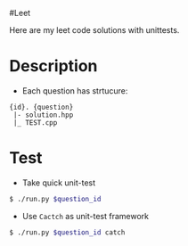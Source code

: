 #Leet

Here are my leet code solutions with unittests.

# Description

- Each question has strtucure:

```
{id}. {question}
 |- solution.hpp
 |_ TEST.cpp
```

# Test

- Take quick unit-test

```bash
$ ./run.py $question_id
```

- Use `Cactch` as unit-test framework

```bash
$ ./run.py $question_id catch
```
